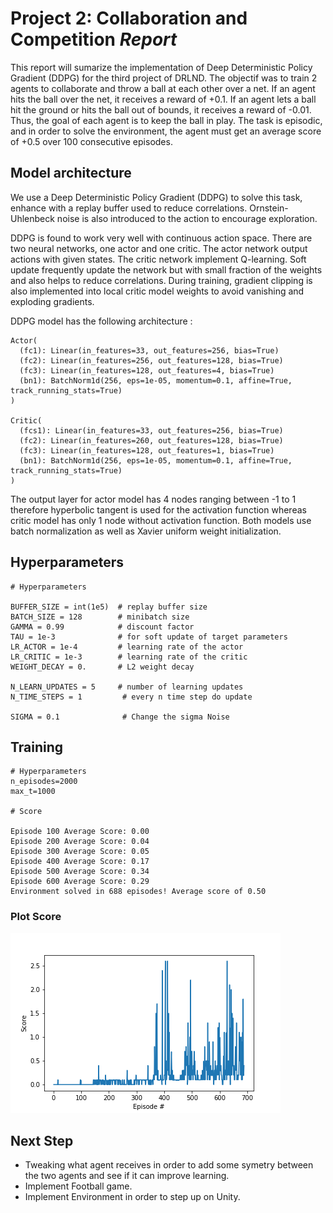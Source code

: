 # Project 2: Collaboration and Competition *Report*

This report will sumarize the implementation of Deep Deterministic Policy Gradient (DDPG) for the third project of DRLND.
The objectif was to train 2 agents to collaborate and throw a ball at each other over a net. If an agent hits the ball over the net, it receives a reward of +0.1.  If an agent lets a ball hit the ground or hits the ball out of bounds, it receives a reward of -0.01.  Thus, the goal of each agent is to keep the ball in play.
The task is episodic, and in order to solve the environment, the agent must get an average score of +0.5 over 100 consecutive episodes.

## Model architecture

We use a Deep Deterministic Policy Gradient (DDPG) to solve this task, enhance with a replay buffer used to reduce correlations. Ornstein-Uhlenbeck noise is also introduced to the action to encourage exploration.

DDPG is found to work very well with continuous action space.
There are two neural networks, one actor and one critic. The actor network output actions with given states. The critic network implement Q-learning.
Soft update frequently update the network but with small fraction of the weights and also helps to reduce correlations. During training, gradient clipping is also implemented into local critic model weights to avoid vanishing and exploding gradients.

DDPG model has the following architecture : 


```
Actor(
  (fc1): Linear(in_features=33, out_features=256, bias=True)
  (fc2): Linear(in_features=256, out_features=128, bias=True)
  (fc3): Linear(in_features=128, out_features=4, bias=True)
  (bn1): BatchNorm1d(256, eps=1e-05, momentum=0.1, affine=True, track_running_stats=True)
)

Critic(
  (fcs1): Linear(in_features=33, out_features=256, bias=True)
  (fc2): Linear(in_features=260, out_features=128, bias=True)
  (fc3): Linear(in_features=128, out_features=1, bias=True)
  (bn1): BatchNorm1d(256, eps=1e-05, momentum=0.1, affine=True, track_running_stats=True)
)
```

The output layer for actor model has 4 nodes ranging between -1 to 1 therefore hyperbolic tangent is used for the activation function whereas critic model has only 1 node without activation function. Both models use batch normalization as well as Xavier uniform weight initialization.

## Hyperparameters

```
# Hyperparameters

BUFFER_SIZE = int(1e5)  # replay buffer size
BATCH_SIZE = 128        # minibatch size
GAMMA = 0.99            # discount factor
TAU = 1e-3              # for soft update of target parameters
LR_ACTOR = 1e-4         # learning rate of the actor 
LR_CRITIC = 1e-3        # learning rate of the critic
WEIGHT_DECAY = 0.       # L2 weight decay

N_LEARN_UPDATES = 5     # number of learning updates
N_TIME_STEPS = 1         # every n time step do update

SIGMA = 0.1              # Change the sigma Noise

```

## Training

```
# Hyperparameters 
n_episodes=2000 
max_t=1000

# Score

Episode 100	Average Score: 0.00
Episode 200	Average Score: 0.04
Episode 300	Average Score: 0.05
Episode 400	Average Score: 0.17
Episode 500	Average Score: 0.34
Episode 600	Average Score: 0.29
Environment solved in 688 episodes! Average score of 0.50
```

### Plot Score 
![Deep Deterministic Policy Gradient](DDPG.png)

## Next Step

* Tweaking what agent receives in order to add some symetry between the two agents and see if it can improve learning. 
* Implement Football game.
* Implement Environment in order to step up on Unity.